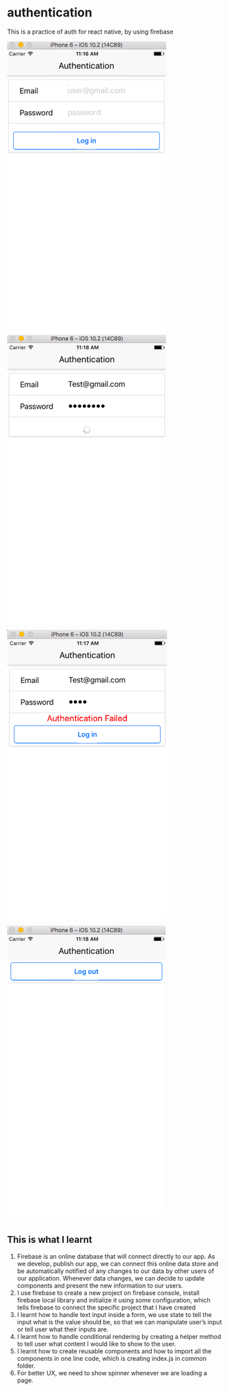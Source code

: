 # authentication

This is a practice of auth for react native, by using firebase

![authentication screenshot](https://github.com/joannexin/authentication/blob/master/assets/1.png)
![authentication screenshot](https://github.com/joannexin/authentication/blob/master/assets/2.png)
![authentication screenshot](https://github.com/joannexin/authentication/blob/master/assets/3.png)
![authentication screenshot](https://github.com/joannexin/authentication/blob/master/assets/4.png)

## This is what I learnt

1. Firebase is an online database that will connect directly to our app. As we develop, publish our app, we can connect this online data store and be automatically notified of any changes to our data by other users of our application. Whenever data changes, we can decide to update components and present the new information to our users.
2. I use firebase to create a new project on firebase console, install firebase local library and initialize it using some configuration, which tells firebase to connect the specific project that I have created
3. I learnt how to handle text input inside a form, we use state to tell the input what is the value should be, so that we can manipulate user’s input or tell user what their inputs are.
4. I learnt how to handle conditional rendering by creating a helper method to tell user what content I would like to show to the user.
5. I learnt how to create reusable components and how to import all the components in one line code, which is creating index.js in common folder.
6. For better UX, we need to show spinner whenever we are loading a page.

